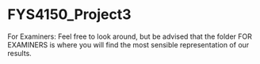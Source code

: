 # FYS4150_Project3

For Examiners: Feel free to look around, but be advised that the folder FOR EXAMINERS is where you will find the most
sensible representation of our results. 
